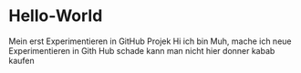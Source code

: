 # Hello-World
Mein erst Experimentieren in GitHub Projek
Hi ich bin Muh, mache ich neue Experimentieren in Gith Hub
schade kann man nicht hier donner kabab kaufen
